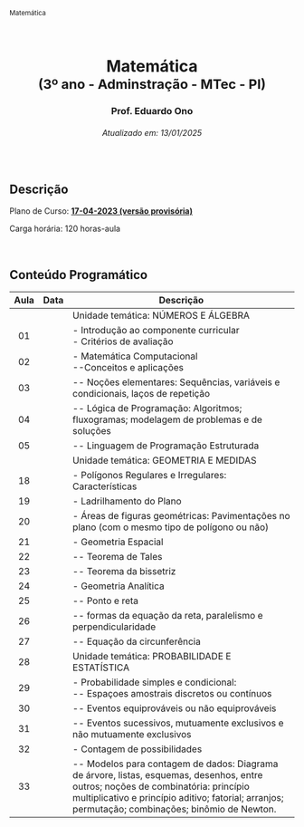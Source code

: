<sup>Matemática</sup>
<img alt="" width="100%" height="2px" align="right">

&nbsp;

<h1 align="center">Matemática<br><sub>(3º ano - Adminstração - MTec - PI)</sub></h1>
<h3 align="center">Prof. Eduardo Ono</h3>
<h6 align="center">Atualizado em: 13/01/2025</h6>

&nbsp;

## Descrição

Plano de Curso: [__17-04-2023 (versão provisória)__](../docs/ADM-605_MTec-PI_versao-provisoria_atualizado-em-17-04-23-compressed.pdf)

Carga horária: 120 horas-aula

&nbsp;

## Conteúdo Programático

| Aula | Data | Descrição |
| :-:  | :-:  | --- |
|      |      | Unidade temática: NÚMEROS E ÁLGEBRA |
|  01  |      | - Introdução ao componente curricular<br>- Critérios de avaliação |
|  02  |      | - Matemática Computacional<br>--Conceitos e aplicações |
|  03  |      | -- Noções elementares: Sequências, variáveis e condicionais, laços de repetição |
|  04  |      | -- Lógica de Programação: Algoritmos; fluxogramas; modelagem de problemas e de soluções |
|  05  |      | -- Linguagem de Programação Estruturada |
|      |      | Unidade temática: GEOMETRIA E MEDIDAS |
|  18  |      | - Polígonos Regulares e Irregulares: Características |
|  19  |      | - Ladrilhamento do Plano |
|  20  |      | - Áreas de figuras geométricas: Pavimentações no plano (com o mesmo tipo de polígono ou não) |
|  21  |      | - Geometria Espacial |
|  22  |      | -- Teorema de Tales |
|  23  |      | -- Teorema da bissetriz |
|  24  |      | - Geometria Analítica |
|  25  |      | -- Ponto e reta |
|  26  |      | -- formas da equação da reta, paralelismo e perpendicularidade |
|  27  |      | -- Equação da circunferência |
|  28  |      | Unidade temática: PROBABILIDADE E ESTATÍSTICA |
|  29  |      | - Probabilidade simples e condicional:<br>-- Espaçoes amostrais discretos ou contínuos |
|  30  |      | -- Eventos equiprováveis ou não equiprováveis |
|  31  |      | -- Eventos sucessivos, mutuamente exclusivos e não mutuamente exclusivos |
|  32  |      | - Contagem de possibilidades |
|  33  |      | -- Modelos para contagem de dados: Diagrama de árvore, listas, esquemas, desenhos, entre outros; noções de combinatória: princípio multiplicativo e princípio aditivo; fatorial; arranjos; permutação; combinações; binômio de Newton. |

&nbsp;
